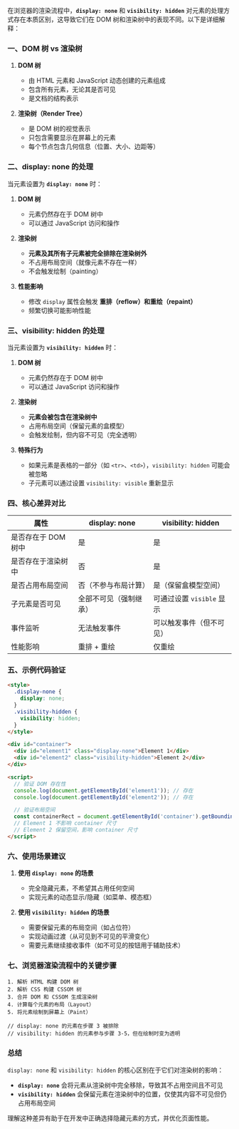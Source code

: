 在浏览器的渲染流程中，**`display: none`** 和 **`visibility: hidden`** 对元素的处理方式存在本质区别，这导致它们在 DOM 树和渲染树中的表现不同。以下是详细解释：

### 一、DOM 树 vs 渲染树

1. **DOM 树**

   - 由 HTML 元素和 JavaScript 动态创建的元素组成
   - 包含所有元素，无论其是否可见
   - 是文档的结构表示

2. **渲染树（Render Tree）**
   - 是 DOM 树的视觉表示
   - 只包含需要显示在屏幕上的元素
   - 每个节点包含几何信息（位置、大小、边距等）

### 二、display: none 的处理

当元素设置为 **`display: none`** 时：

1. **DOM 树**

   - 元素仍然存在于 DOM 树中
   - 可以通过 JavaScript 访问和操作

2. **渲染树**

   - **元素及其所有子元素被完全排除在渲染树外**
   - 不占用布局空间（就像元素不存在一样）
   - 不会触发绘制（painting）

3. **性能影响**
   - 修改 `display` 属性会触发 **重排（reflow）和重绘（repaint）**
   - 频繁切换可能影响性能

### 三、visibility: hidden 的处理

当元素设置为 **`visibility: hidden`** 时：

1. **DOM 树**

   - 元素仍然存在于 DOM 树中
   - 可以通过 JavaScript 访问和操作

2. **渲染树**

   - **元素会被包含在渲染树中**
   - 占用布局空间（保留元素的盒模型）
   - 会触发绘制，但内容不可见（完全透明）

3. **特殊行为**
   - 如果元素是表格的一部分（如 `<tr>`、`<td>`），`visibility: hidden` 可能会被忽略
   - 子元素可以通过设置 `visibility: visible` 重新显示

### 四、核心差异对比

| 属性                | display: none          | visibility: hidden        |
| ------------------- | ---------------------- | ------------------------- |
| 是否存在于 DOM 树中 | 是                     | 是                        |
| 是否存在于渲染树中  | 否                     | 是                        |
| 是否占用布局空间    | 否（不参与布局计算）   | 是（保留盒模型空间）      |
| 子元素是否可见      | 全部不可见（强制继承） | 可通过设置 `visible` 显示 |
| 事件监听            | 无法触发事件           | 可以触发事件（但不可见）  |
| 性能影响            | 重排 + 重绘            | 仅重绘                    |

### 五、示例代码验证

```html
<style>
  .display-none {
    display: none;
  }
  .visibility-hidden {
    visibility: hidden;
  }
</style>

<div id="container">
  <div id="element1" class="display-none">Element 1</div>
  <div id="element2" class="visibility-hidden">Element 2</div>
</div>

<script>
  // 验证 DOM 存在性
  console.log(document.getElementById('element1')); // 存在
  console.log(document.getElementById('element2')); // 存在

  // 验证布局空间
  const containerRect = document.getElementById('container').getBoundingClientRect();
  // Element 1 不影响 container 尺寸
  // Element 2 保留空间，影响 container 尺寸
</script>
```

### 六、使用场景建议

1. **使用 `display: none` 的场景**

   - 完全隐藏元素，不希望其占用任何空间
   - 实现元素的动态显示/隐藏（如菜单、模态框）

2. **使用 `visibility: hidden` 的场景**
   - 需要保留元素的布局空间（如占位符）
   - 实现动画过渡（从可见到不可见的平滑变化）
   - 需要元素继续接收事件（如不可见的按钮用于辅助技术）

### 七、浏览器渲染流程中的关键步骤

```
1. 解析 HTML 构建 DOM 树
2. 解析 CSS 构建 CSSOM 树
3. 合并 DOM 和 CSSOM 生成渲染树
4. 计算每个元素的布局（Layout）
5. 将元素绘制到屏幕上（Paint）

// display: none 的元素在步骤 3 被排除
// visibility: hidden 的元素参与步骤 3-5，但在绘制时变为透明
```

### 总结

`display: none` 和 `visibility: hidden` 的核心区别在于它们对渲染树的影响：

- **`display: none`** 会将元素从渲染树中完全移除，导致其不占用空间且不可见
- **`visibility: hidden`** 会保留元素在渲染树中的位置，仅使其内容不可见但仍占用布局空间

理解这种差异有助于在开发中正确选择隐藏元素的方式，并优化页面性能。
